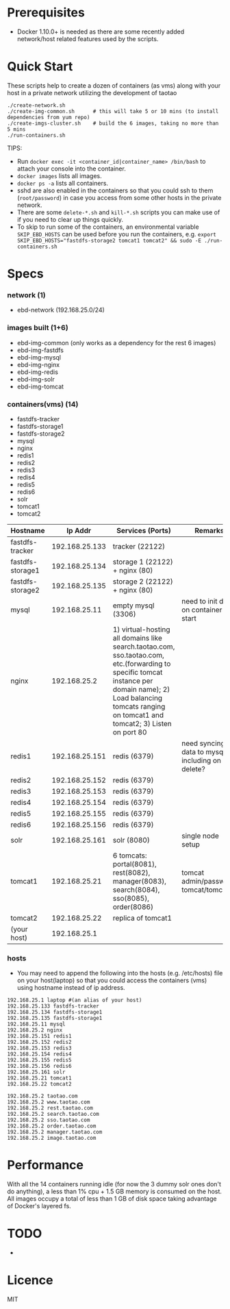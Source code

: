 # Prerequisites #
- Docker 1.10.0+ is needed as there are some recently added network/host related features used by the scripts.

# Quick Start #
These scripts help to create a dozen of containers (as vms) along with your host in a private network utilizing the development of taotao
```
./create-network.sh
./create-img-common.sh      # this will take 5 or 10 mins (to install dependencies from yum repo)
./create-imgs-cluster.sh    # build the 6 images, taking no more than 5 mins
./run-containers.sh
```

TIPS: 
- Run `docker exec -it <container_id|container_name> /bin/bash` to attach your console into the container.
- `docker images` lists all images.
- `docker ps -a` lists all containers.
- sshd are also enabled in the containers so that you could ssh to them (`root/password`) in case you access from some other hosts in the private network.
- There are some `delete-*.sh` and `kill-*.sh` scripts you can make use of if you need to clear up things quickly.
- To skip to run some of the containers, an environmental variable `SKIP_EBD_HOSTS` can be used before you run the containers, e.g. `export SKIP_EBD_HOSTS="fastdfs-storage2 tomcat1 tomcat2" && sudo -E ./run-containers.sh`


# Specs #

### network (1) ###
- ebd-network (192.168.25.0/24)

### images built (1+6) ###
- ebd-img-common (only works as a dependency for the rest 6 images)
- ebd-img-fastdfs
- ebd-img-mysql
- ebd-img-nginx
- ebd-img-redis
- ebd-img-solr
- ebd-img-tomcat

### containers(vms) (14) ###
- fastdfs-tracker
- fastdfs-storage1
- fastdfs-storage2
- mysql
- nginx
- redis1
- redis2
- redis3
- redis4
- redis5
- redis6
- solr
- tomcat1
- tomcat2

| Hostname         | Ip Addr          |  Services (Ports)  | Remarks                                             |
| -------------    |------------------|--------------------|-----------------------------------------------------|
| fastdfs-tracker  | 192.168.25.133   | tracker (22122)    |                                                     |
| fastdfs-storage1 | 192.168.25.134   | storage 1 (22122) + nginx (80)      |                                    |
| fastdfs-storage2 | 192.168.25.135   | storage 2 (22122) + nginx (80)      |                                    |
| mysql            | 192.168.25.11    | empty mysql (3306)  | need to init db on container start                 |
| nginx            | 192.168.25.2     | 1) virtual-hosting all domains like search.taotao.com, sso.taotao.com, etc.(forwarding to specific tomcat instance per domain name); 2) Load balancing tomcats ranging on tomcat1 and tomcat2; 3) Listen on port 80   |      |
| redis1           | 192.168.25.151   | redis (6379)      | need syncing of data to mysql, including on delete? |
| redis2           | 192.168.25.152   | redis (6379)      |                                                     |
| redis3           | 192.168.25.153   | redis (6379)      |                                                     |
| redis4           | 192.168.25.154   | redis (6379)      |                                                     |
| redis5           | 192.168.25.155   | redis (6379)      |                                                     |
| redis6           | 192.168.25.156   | redis (6379)      |                                                     |
| solr             | 192.168.25.161   | solr (8080)       |  single node setup                                  |
| tomcat1          | 192.168.25.21    | 6 tomcats: portal(8081), rest(8082), manager(8083), search(8084), sso(8085), order(8086)    | tomcat admin/password: tomcat/tomcat     |
| tomcat2          | 192.168.25.22    | replica of tomcat1 |                                                     |
| (your host)      | 192.168.25.1     |                    |                                                     |


### hosts ###
- You may need to append the following into the hosts (e.g. /etc/hosts) file on your host(laptop) so that you could access the containers (vms) using hostname instead of ip address.
```
192.168.25.1 laptop #(an alias of your host)
192.168.25.133 fastdfs-tracker
192.168.25.134 fastdfs-storage1
192.168.25.135 fastdfs-storage1
192.168.25.11 mysql
192.168.25.2 nginx
192.168.25.151 redis1
192.168.25.152 redis2
192.168.25.153 redis3
192.168.25.154 redis4
192.168.25.155 redis5
192.168.25.156 redis6
192.168.25.161 solr
192.168.25.21 tomcat1
192.168.25.22 tomcat2

192.168.25.2 taotao.com
192.168.25.2 www.taotao.com
192.168.25.2 rest.taotao.com
192.168.25.2 search.taotao.com
192.168.25.2 sso.taotao.com
192.168.25.2 order.taotao.com
192.168.25.2 manager.taotao.com
192.168.25.2 image.taotao.com
```

# Performance #
With all the 14 containers running idle (for now the 3 dummy solr ones don't do anything), a less than 1% cpu + 1.5 GB memory is consumed on the host. All images occupy a total of less than 1 GB of disk space taking advantage of Docker's layered fs. 

# TODO #
- 

# Licence #
MIT
